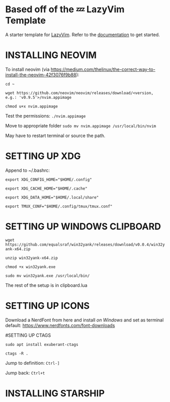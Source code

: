 # Based off of the 💤 LazyVim Template

A starter template for [LazyVim](https://github.com/LazyVim/LazyVim).
Refer to the [documentation](https://lazyvim.github.io/installation) to get started.

# INSTALLING NEOVIM

To install neovim (via https://medium.com/thelinux/the-correct-way-to-install-the-neovim-42f3076f9b88): 

`cd ~`

`wget https://github.com/neovim/neovim/releases/download/<version, e.g.: 'v0.9.5'>/nvim.appimage`

`chmod u+x nvim.appimage`

Test the permissions: 
`./nvim.appimage`

Move to appropriate folder 
`sudo mv nvim.appimage /usr/local/bin/nvim`

May have to restart terminal or source the path.

# SETTING UP XDG

Append to ~/.bashrc:

`export XDG_CONFIG_HOME="$HOME/.config"`

`export XDG_CACHE_HOME="$HOME/.cache"`

`export XDG_DATA_HOME="$HOME/.local/share"`

`export TMUX_CONF="$HOME/.config/tmux/tmux.conf"`

# SETTING UP WINDOWS CLIPBOARD

`wget https://github.com/equalsraf/win32yank/releases/download/v0.0.4/win32yank-x64.zip`

`unzip win32yank-x64.zip`

`chmod +x win32yank.exe`

`sudo mv win32yank.exe /usr/local/bin/`

The rest of the setup is in clipboard.lua

# SETTING UP ICONS
Download a NerdFont from here and install _on Windows_ and set as terminal default:
https://www.nerdfonts.com/font-downloads

#SETTING UP CTAGS

`sudo apt install exuberant-ctags`

`ctags -R . `

Jump to definition: `Ctrl-]`

Jump back: `Ctrl+t`

# INSTALLING STARSHIP
```curl -fsSL https://starship.rs/install.sh | bash
